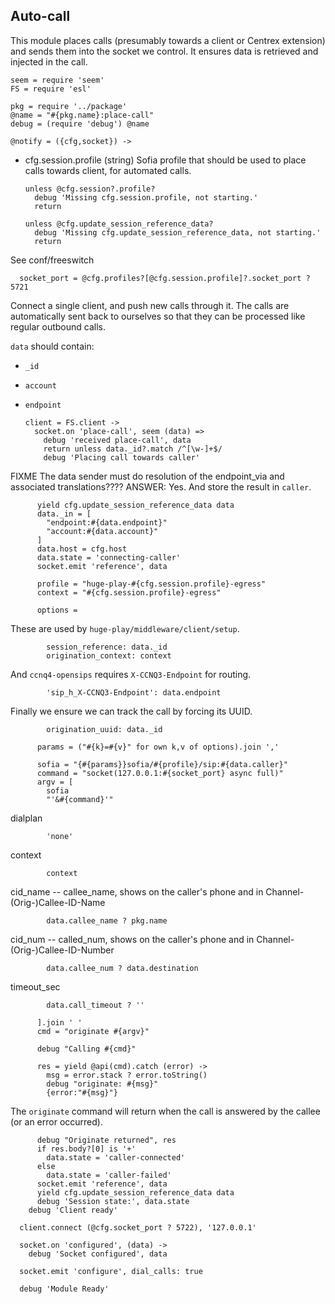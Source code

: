 Auto-call
---------

This module places calls (presumably towards a client or Centrex extension) and sends them into the socket we control.
It ensures data is retrieved and injected in the call.

    seem = require 'seem'
    FS = require 'esl'

    pkg = require '../package'
    @name = "#{pkg.name}:place-call"
    debug = (require 'debug') @name

    @notify = ({cfg,socket}) ->

* cfg.session.profile (string) Sofia profile that should be used to place calls towards client, for automated calls.

      unless @cfg.session?.profile?
        debug 'Missing cfg.session.profile, not starting.'
        return

      unless @cfg.update_session_reference_data?
        debug 'Missing cfg.update_session_reference_data, not starting.'
        return

See conf/freeswitch

      socket_port = @cfg.profiles?[@cfg.session.profile]?.socket_port ? 5721

Connect a single client, and push new calls through it. The calls are automatically sent back to ourselves so that they can be processed like regular outbound calls.

`data` should contain:
- `_id`
- `account`
- `endpoint`

      client = FS.client ->
        socket.on 'place-call', seem (data) =>
          debug 'received place-call', data
          return unless data._id?.match /^[\w-]+$/
          debug 'Placing call towards caller'

FIXME The data sender must do resolution of the endpoint_via and associated translations????
ANSWER: Yes. And store the result in `caller`.

          yield cfg.update_session_reference_data data
          data._in = [
            "endpoint:#{data.endpoint}"
            "account:#{data.account}"
          ]
          data.host = cfg.host
          data.state = 'connecting-caller'
          socket.emit 'reference', data

          profile = "huge-play-#{cfg.session.profile}-egress"
          context = "#{cfg.session.profile}-egress"

          options =

These are used by `huge-play/middleware/client/setup`.

            session_reference: data._id
            origination_context: context

And `ccnq4-opensips` requires `X-CCNQ3-Endpoint` for routing.

            'sip_h_X-CCNQ3-Endpoint': data.endpoint

Finally we ensure we can track the call by forcing its UUID.

            origination_uuid: data._id

          params = ("#{k}=#{v}" for own k,v of options).join ','

          sofia = "{#{params}}sofia/#{profile}/sip:#{data.caller}"
          command = "socket(127.0.0.1:#{socket_port} async full)"
          argv = [
            sofia
            "'&#{command}'"

dialplan

            'none'

context

            context

cid_name -- callee_name, shows on the caller's phone and in Channel-(Orig-)Callee-ID-Name

            data.callee_name ? pkg.name

cid_num -- called_num, shows on the caller's phone and in Channel-(Orig-)Callee-ID-Number

            data.callee_num ? data.destination

timeout_sec

            data.call_timeout ? ''

          ].join ' '
          cmd = "originate #{argv}"

          debug "Calling #{cmd}"

          res = yield @api(cmd).catch (error) ->
            msg = error.stack ? error.toString()
            debug "originate: #{msg}"
            {error:"#{msg}"}

The `originate` command will return when the call is answered by the callee (or an error occurred).

          debug "Originate returned", res
          if res.body?[0] is '+'
            data.state = 'caller-connected'
          else
            data.state = 'caller-failed'
          socket.emit 'reference', data
          yield cfg.update_session_reference_data data
          debug 'Session state:', data.state
        debug 'Client ready'

      client.connect (@cfg.socket_port ? 5722), '127.0.0.1'

      socket.on 'configured', (data) ->
        debug 'Socket configured', data

      socket.emit 'configure', dial_calls: true

      debug 'Module Ready'
